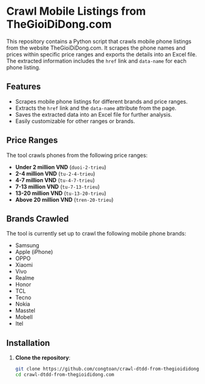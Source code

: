 # Crawl Mobile Listings from TheGioiDiDong.com

This repository contains a Python script that crawls mobile phone listings from the website TheGioiDiDong.com. It scrapes the phone names and prices within specific price ranges and exports the details into an Excel file. The extracted information includes the `href` link and `data-name` for each phone listing.

## Features
- Scrapes mobile phone listings for different brands and price ranges.
- Extracts the `href` link and the `data-name` attribute from the page.
- Saves the extracted data into an Excel file for further analysis.
- Easily customizable for other ranges or brands.

## Price Ranges
The tool crawls phones from the following price ranges:
- **Under 2 million VND** (`duoi-2-trieu`)
- **2-4 million VND** (`tu-2-4-trieu`)
- **4-7 million VND** (`tu-4-7-trieu`)
- **7-13 million VND** (`tu-7-13-trieu`)
- **13-20 million VND** (`tu-13-20-trieu`)
- **Above 20 million VND** (`tren-20-trieu`)

## Brands Crawled
The tool is currently set up to crawl the following mobile phone brands:
- Samsung
- Apple (iPhone)
- OPPO
- Xiaomi
- Vivo
- Realme
- Honor
- TCL
- Tecno
- Nokia
- Masstel
- Mobell
- Itel

## Installation

1. **Clone the repository**:
   ```bash
   git clone https://github.com/congtoan/crawl-dtdd-from-thegioididong.com.git
   cd crawl-dtdd-from-thegioididong.com
